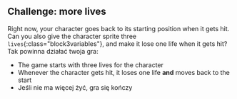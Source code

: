 ## Challenge: more lives

Right now, your character goes back to its starting position when it gets hit. Can you also give the character sprite three `lives`{:class="block3variables"}, and make it lose one life when it gets hit? Tak powinna działać twoja gra:

+ The game starts with three lives for the character
+ Whenever the character gets hit, it loses one life **and** moves back to the start
+ Jeśli nie ma więcej żyć, gra się kończy
